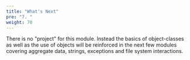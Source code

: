 ```yaml
---
title: "What's Next"
pre: "7. "
weight: 70
---
```


There is no "project" for this module.  Instead the basics of object-classes as well as the use of objects will be reinforced in the next few modules covering aggregate data, strings, exceptions and file system interactions.
